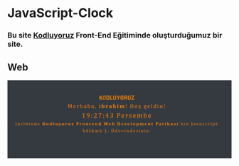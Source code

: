 # JavaScript-Clock
###	Bu site [Kodluyoruz](https://www.kodluyoruz.org/)  Front-End Eğitiminde oluşturduğumuz bir site.
## Web
![Web](assets/web1.png)

